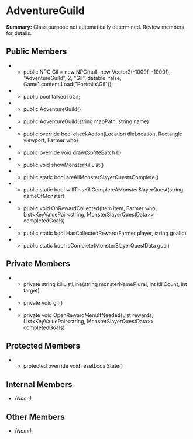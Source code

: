 # AdventureGuild

**Summary:** Class purpose not automatically determined. Review members for details.

## Public Members
- - public NPC Gil = new NPC(null, new Vector2(-1000f, -1000f), "AdventureGuild", 2, "Gil", datable: false, Game1.content.Load<Texture2D>("Portraits\\Gil"));
- - public bool talkedToGil;
- - public AdventureGuild()
- - public AdventureGuild(string mapPath, string name)
- - public override bool checkAction(Location tileLocation, Rectangle viewport, Farmer who)
- - public override void draw(SpriteBatch b)
- - public void showMonsterKillList()
- - public static bool areAllMonsterSlayerQuestsComplete()
- - public static bool willThisKillCompleteAMonsterSlayerQuest(string nameOfMonster)
- - public void OnRewardCollected(Item item, Farmer who, List<KeyValuePair<string, MonsterSlayerQuestData>> completedGoals)
- - public static bool HasCollectedReward(Farmer player, string goalId)
- - public static bool IsComplete(MonsterSlayerQuestData goal)

## Private Members
- - private string killListLine(string monsterNamePlural, int killCount, int target)
- - private void gil()
- - private void OpenRewardMenuIfNeeded(List<Item> rewards, List<KeyValuePair<string, MonsterSlayerQuestData>> completedGoals)

## Protected Members
- - protected override void resetLocalState()

## Internal Members
- *(None)*

## Other Members
- *(None)*
